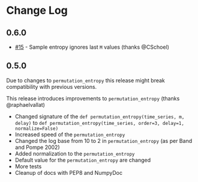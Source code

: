 # Change Log

## 0.6.0

- [#15](https://github.com/nikdon/pyEntropy/pull/15) - Sample entropy ignores last `M` values (thanks @CSchoel)

## 0.5.0

Due to changes to `permutation_entropy` this release might break compatibility with previous versions. 

This release introduces improvements to `permutation_entropy` (thanks @raphaelvallat)

- Changed signature of the `def permutation_entropy(time_series, m, delay)` to `def permutation_entropy(time_series, order=3, delay=1, normalize=False)`
- Increased speed of the `permutation_entropy`
- Changed the log base from 10 to 2 in `permutation_entropy` (as per Band and Pompe 2002)
- Added normalization to the `permutation_entropy`
- Default value for the `permutation_entropy` are changed
- More tests
- Cleanup of docs with PEP8 and NumpyDoc